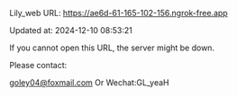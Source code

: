 Lily_web URL: https://ae6d-61-165-102-156.ngrok-free.app

Updated at: 2024-12-10 08:53:21

If you cannot open this URL, the server might be down.

Please contact: 

goley04@foxmail.com Or Wechat:GL_yeaH